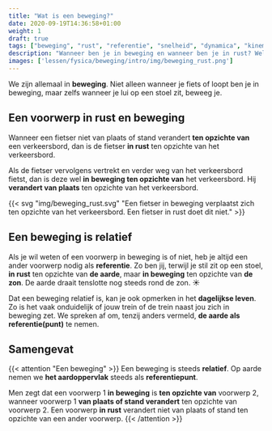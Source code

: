 ```yaml
---
title: "Wat is een beweging?"
date: 2020-09-19T14:36:58+01:00
weight: 1
draft: true
tags: ["beweging", "rust", "referentie", "snelheid", "dynamica", "kinematica"]
description: "Wanneer ben je in beweging en wanneer ben je in rust? Welk referentiepunt gebruiken we wanneer we spreken over beweging? Deze les bekijkt de aspecten beweging, rust en referentie op een visuele manier."
images: ['lessen/fysica/beweging/intro/img/beweging_rust.png']
---
```

We zijn allemaal in **beweging**. Niet alleen wanneer je fiets of loopt ben je in beweging, maar zelfs wanneer je lui op een stoel zit, beweeg je.

## Een voorwerp in rust en beweging
Wanneer een fietser niet van plaats of stand verandert **ten opzichte van** een verkeersbord, dan is de fietser **in rust** ten opzichte van het verkeersbord.

Als de fietser vervolgens vertrekt en verder weg van het verkeersbord fietst, dan is deze wel **in beweging ten opzichte van** het verkeersbord. Hij **verandert van plaats** ten opzichte van het verkeersbord.

{{< svg "img/beweging_rust.svg" "Een fietser in beweging verplaatst zich ten opzichte van het verkeersbord. Een fietser in rust doet dit niet." >}}

## Een beweging is relatief
Als je wil weten of een voorwerp in beweging is of niet, heb je altijd een ander voorwerp nodig als **referentie**. Zo ben jij, terwijl je stil zit op een stoel, **in rust** ten opzichte van **de aarde**, maar **in beweging** ten opzichte van **de zon**. De aarde draait tenslotte nog steeds rond de zon. ☀️

Dat een beweging relatief is, kan je ook opmerken in het **dagelijkse leven**. Zo is het vaak onduidelijk of jouw trein of de trein naast jou zich in beweging zet. We spreken af om, tenzij anders vermeld, **de aarde als referentie(punt)** te nemen.
## Samengevat

{{< attention "Een beweging" >}}
Een beweging is steeds **relatief**. Op aarde nemen we **het aardoppervlak** steeds als **referentiepunt**. 

Men zegt dat een voorwerp 1 **in beweging** is **ten opzichte van** voorwerp 2, wanneer voorwerp 1 **van plaats of stand verandert** ten opzichte van voorwerp 2. Een voorwerp **in rust** verandert niet van plaats of stand ten opzichte van een ander voorwerp.
{{< /attention >}}